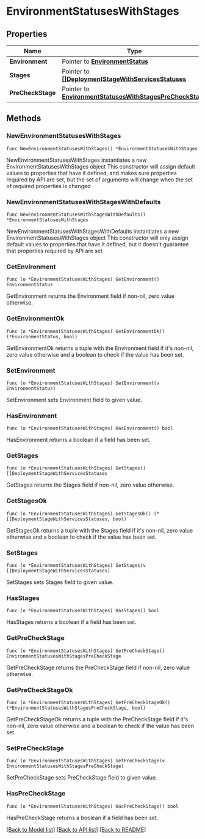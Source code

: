 # EnvironmentStatusesWithStages

## Properties

Name | Type | Description | Notes
------------ | ------------- | ------------- | -------------
**Environment** | Pointer to [**EnvironmentStatus**](EnvironmentStatus.md) |  | [optional] 
**Stages** | Pointer to [**[]DeploymentStageWithServicesStatuses**](DeploymentStageWithServicesStatuses.md) |  | [optional] 
**PreCheckStage** | Pointer to [**EnvironmentStatusesWithStagesPreCheckStage**](EnvironmentStatusesWithStagesPreCheckStage.md) |  | [optional] 

## Methods

### NewEnvironmentStatusesWithStages

`func NewEnvironmentStatusesWithStages() *EnvironmentStatusesWithStages`

NewEnvironmentStatusesWithStages instantiates a new EnvironmentStatusesWithStages object
This constructor will assign default values to properties that have it defined,
and makes sure properties required by API are set, but the set of arguments
will change when the set of required properties is changed

### NewEnvironmentStatusesWithStagesWithDefaults

`func NewEnvironmentStatusesWithStagesWithDefaults() *EnvironmentStatusesWithStages`

NewEnvironmentStatusesWithStagesWithDefaults instantiates a new EnvironmentStatusesWithStages object
This constructor will only assign default values to properties that have it defined,
but it doesn't guarantee that properties required by API are set

### GetEnvironment

`func (o *EnvironmentStatusesWithStages) GetEnvironment() EnvironmentStatus`

GetEnvironment returns the Environment field if non-nil, zero value otherwise.

### GetEnvironmentOk

`func (o *EnvironmentStatusesWithStages) GetEnvironmentOk() (*EnvironmentStatus, bool)`

GetEnvironmentOk returns a tuple with the Environment field if it's non-nil, zero value otherwise
and a boolean to check if the value has been set.

### SetEnvironment

`func (o *EnvironmentStatusesWithStages) SetEnvironment(v EnvironmentStatus)`

SetEnvironment sets Environment field to given value.

### HasEnvironment

`func (o *EnvironmentStatusesWithStages) HasEnvironment() bool`

HasEnvironment returns a boolean if a field has been set.

### GetStages

`func (o *EnvironmentStatusesWithStages) GetStages() []DeploymentStageWithServicesStatuses`

GetStages returns the Stages field if non-nil, zero value otherwise.

### GetStagesOk

`func (o *EnvironmentStatusesWithStages) GetStagesOk() (*[]DeploymentStageWithServicesStatuses, bool)`

GetStagesOk returns a tuple with the Stages field if it's non-nil, zero value otherwise
and a boolean to check if the value has been set.

### SetStages

`func (o *EnvironmentStatusesWithStages) SetStages(v []DeploymentStageWithServicesStatuses)`

SetStages sets Stages field to given value.

### HasStages

`func (o *EnvironmentStatusesWithStages) HasStages() bool`

HasStages returns a boolean if a field has been set.

### GetPreCheckStage

`func (o *EnvironmentStatusesWithStages) GetPreCheckStage() EnvironmentStatusesWithStagesPreCheckStage`

GetPreCheckStage returns the PreCheckStage field if non-nil, zero value otherwise.

### GetPreCheckStageOk

`func (o *EnvironmentStatusesWithStages) GetPreCheckStageOk() (*EnvironmentStatusesWithStagesPreCheckStage, bool)`

GetPreCheckStageOk returns a tuple with the PreCheckStage field if it's non-nil, zero value otherwise
and a boolean to check if the value has been set.

### SetPreCheckStage

`func (o *EnvironmentStatusesWithStages) SetPreCheckStage(v EnvironmentStatusesWithStagesPreCheckStage)`

SetPreCheckStage sets PreCheckStage field to given value.

### HasPreCheckStage

`func (o *EnvironmentStatusesWithStages) HasPreCheckStage() bool`

HasPreCheckStage returns a boolean if a field has been set.


[[Back to Model list]](../README.md#documentation-for-models) [[Back to API list]](../README.md#documentation-for-api-endpoints) [[Back to README]](../README.md)


